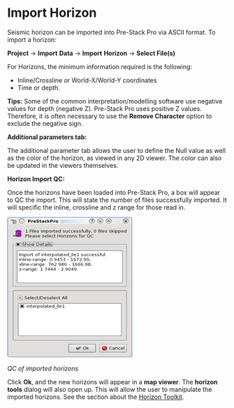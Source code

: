 # Import Horizon

Seismic horizon can be imported into Pre-Stack Pro via ASCII format. To import a horizon:

**Project** → **Import** **Data** → **Import** **Horizon** → **Select File\(s\)**

For Horizons, the minimum information required is the following:

* Inline/Crossline or World-X/World-Y coordinates
* Time or depth.

**Tips:** Some of the common interpretation/modelling software use negative values for depth \(negative Z\). Pre-Stack Pro uses positive Z values. Therefore, it is often necessary to use the **Remove Character** option to exclude the negative sign.

**Additional parameters tab:**

The additional parameter tab allows the user to define the Null value as well as the color of the horizon, as viewed in any 2D viewer. The color can also be updated in the viewers themselves.

**Horizon Import QC:**

Once the horizons have been loaded into Pre-Stack Pro, a box will appear to QC the import. This will state the number of files successfully imported. It will specific the inline, crossline and z range for those read in.

![](../../.gitbook/assets/001_import_horizon.png)

_QC of imported horizons_

Click **Ok**, and the new horizons will appear in a **map viewer**. The **horizon tools** dialog will also open up. This will allow the user to manipulate the imported horizons. See the section about the [Horizon Toolkit](../../algorithm_documentation/readme.4/readme.16/).


